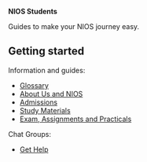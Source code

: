 <strong>NIOS Students</strong>

Guides to make your NIOS journey easy. 

## Getting started
Information and guides:
- [Glossary](wiki/Glossary.md)
- [About Us and NIOS](wiki/About.md)
- [Admissions](wiki/Admissions.md)
- [Study Materials](wiki/Study-Materials.md)
- [Exam, Assignments and Practicals](wiki/Exams-Assignments.md)

Chat Groups:
- [Get Help](/wiki/Get_Help)